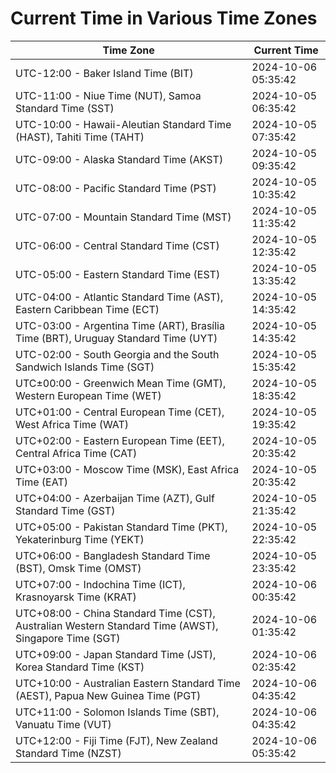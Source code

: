 # Current Time in Various Time Zones

| Time Zone | Current Time |
|-----------|--------------|
| UTC-12:00 - Baker Island Time (BIT) | 2024-10-06 05:35:42 |
| UTC-11:00 - Niue Time (NUT), Samoa Standard Time (SST) | 2024-10-05 06:35:42 |
| UTC-10:00 - Hawaii-Aleutian Standard Time (HAST), Tahiti Time (TAHT) | 2024-10-05 07:35:42 |
| UTC-09:00 - Alaska Standard Time (AKST) | 2024-10-05 09:35:42 |
| UTC-08:00 - Pacific Standard Time (PST) | 2024-10-05 10:35:42 |
| UTC-07:00 - Mountain Standard Time (MST) | 2024-10-05 11:35:42 |
| UTC-06:00 - Central Standard Time (CST) | 2024-10-05 12:35:42 |
| UTC-05:00 - Eastern Standard Time (EST) | 2024-10-05 13:35:42 |
| UTC-04:00 - Atlantic Standard Time (AST), Eastern Caribbean Time (ECT) | 2024-10-05 14:35:42 |
| UTC-03:00 - Argentina Time (ART), Brasília Time (BRT), Uruguay Standard Time (UYT) | 2024-10-05 14:35:42 |
| UTC-02:00 - South Georgia and the South Sandwich Islands Time (SGT) | 2024-10-05 15:35:42 |
| UTC±00:00 - Greenwich Mean Time (GMT), Western European Time (WET) | 2024-10-05 18:35:42 |
| UTC+01:00 - Central European Time (CET), West Africa Time (WAT) | 2024-10-05 19:35:42 |
| UTC+02:00 - Eastern European Time (EET), Central Africa Time (CAT) | 2024-10-05 20:35:42 |
| UTC+03:00 - Moscow Time (MSK), East Africa Time (EAT) | 2024-10-05 20:35:42 |
| UTC+04:00 - Azerbaijan Time (AZT), Gulf Standard Time (GST) | 2024-10-05 21:35:42 |
| UTC+05:00 - Pakistan Standard Time (PKT), Yekaterinburg Time (YEKT) | 2024-10-05 22:35:42 |
| UTC+06:00 - Bangladesh Standard Time (BST), Omsk Time (OMST) | 2024-10-05 23:35:42 |
| UTC+07:00 - Indochina Time (ICT), Krasnoyarsk Time (KRAT) | 2024-10-06 00:35:42 |
| UTC+08:00 - China Standard Time (CST), Australian Western Standard Time (AWST), Singapore Time (SGT) | 2024-10-06 01:35:42 |
| UTC+09:00 - Japan Standard Time (JST), Korea Standard Time (KST) | 2024-10-06 02:35:42 |
| UTC+10:00 - Australian Eastern Standard Time (AEST), Papua New Guinea Time (PGT) | 2024-10-06 04:35:42 |
| UTC+11:00 - Solomon Islands Time (SBT), Vanuatu Time (VUT) | 2024-10-06 04:35:42 |
| UTC+12:00 - Fiji Time (FJT), New Zealand Standard Time (NZST) | 2024-10-06 05:35:42 |
